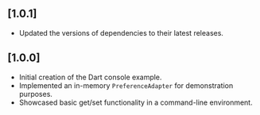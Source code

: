 ## [1.0.1]

- Updated the versions of dependencies to their latest releases.

## [1.0.0]

- Initial creation of the Dart console example.
- Implemented an in-memory `PreferenceAdapter` for demonstration purposes.
- Showcased basic get/set functionality in a command-line environment.
